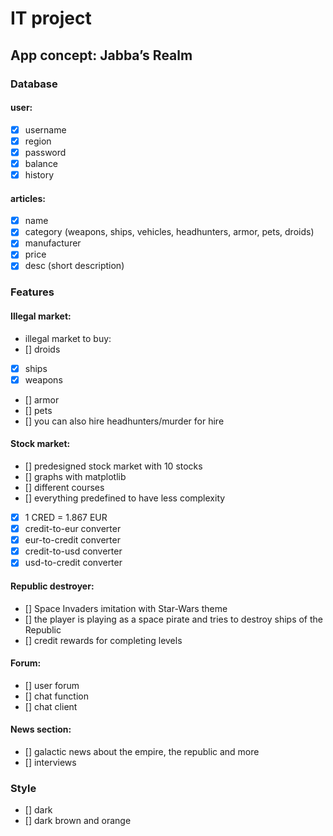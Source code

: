 # IT project

## App concept: Jabba’s Realm

### Database
#### user:
- [x] username
- [x] region
- [x] password
- [x] balance
- [x] history

#### articles:
- [x] name
- [x] category (weapons, ships, vehicles, headhunters, armor, pets, droids)
- [x] manufacturer
- [x] price
- [x] desc (short description)

### Features
#### Illegal market:
- illegal market to buy:
- [] droids 
- [x] ships
- [x] weapons
- [] armor
- [] pets
- [] you can also hire headhunters/murder for hire

#### Stock market:
- [] predesigned stock market with 10 stocks
- [] graphs with matplotlib
- [] different courses
- [] everything predefined to have less complexity
- [x] 1 CRED = 1.867 EUR
- [x] credit-to-eur converter
- [x] eur-to-credit converter
- [x] credit-to-usd converter
- [x] usd-to-credit converter

#### Republic destroyer:
- [] Space Invaders imitation with Star-Wars theme
- [] the player is playing as a space pirate and tries to destroy ships of the Republic
- [] credit rewards for completing levels

#### Forum:
- [] user forum
- [] chat function
- [] chat client

#### News section:
- [] galactic news about the empire, the republic and more
- [] interviews


### Style
- [] dark
- [] dark brown and orange

